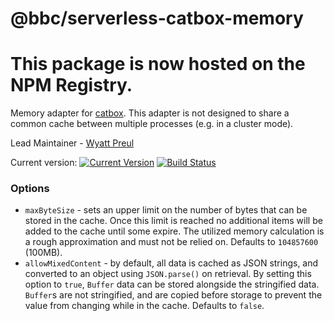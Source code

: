 # @bbc/serverless-catbox-memory

# This package is now hosted on the NPM Registry.

Memory adapter for [catbox](https://github.com/hapijs/catbox).
This adapter is not designed to share a common cache between multiple processes (e.g. in a cluster mode).

Lead Maintainer - [Wyatt Preul](https://github.com/geek)

Current version: [![Current Version](https://img.shields.io/npm/v/catbox-memory.svg)](https://www.npmjs.org/package/catbox-memory) [![Build Status](https://api.travis-ci.org/hapijs/catbox-memory.svg)](https://travis-ci.org/hapijs/catbox-memory)

### Options

- `maxByteSize` - sets an upper limit on the number of bytes that can be stored in the
  cache. Once this limit is reached no additional items will be added to the cache
  until some expire. The utilized memory calculation is a rough approximation and must
  not be relied on. Defaults to `104857600` (100MB).
- `allowMixedContent` - by default, all data is cached as JSON strings, and converted
  to an object using `JSON.parse()` on retrieval. By setting this option to `true`,
  `Buffer` data can be stored alongside the stringified data. `Buffer`s are not
  stringified, and are copied before storage to prevent the value from changing while
  in the cache. Defaults to `false`.
